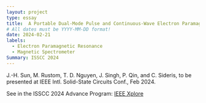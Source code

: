 ```yaml
---
layout: project
type: essay
title:  A Portable Dual-Mode Pulse and Continuous-Wave Electron Paramagnetic Resonance Spectrometer using a Subharmonic Direct Conversion Receiver
# All dates must be YYYY-MM-DD format!
date: 2024-02-21
labels:
  - Electron Paramagnetic Resonance
  - Magnetic Spectrometer
Summary: ISSCC 2024
---
```


J.-H. Sun, M. Rustom, T. D. Nguyen, J. Singh, P. Qin, and C. Sideris, to be presented at IEEE Intl. Solid-State Circuits Conf., Feb 2024.

<!--- split -->

See in the ISSCC 2024 Advance Program: <a href="http://submissions.mirasmart.com/ISSCC2024/PDF/ISSCC2024AdvanceProgram.pdf"><i class="large file-text-o icon"></i>IEEE Xplore</a>
